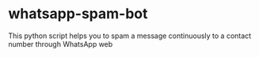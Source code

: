 # whatsapp-spam-bot
This python script helps you to spam a message continuously to a contact number through WhatsApp web

